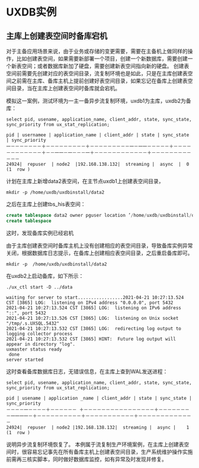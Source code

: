 # UXDB实例

## 主库上创建表空间时备库宕机

对于主备应用场景来说，由于业务或存储的变更需要，需要在主备机上做同样的操作，比如创建表空间，如果需要新部署一个项目，创建一个新数据库，需要创建一个新表空间；或者数据库新加了硬盘，需要创建新表空间指向新的硬盘。 创建表空间前需要先创建对应的表空间目录，流复制环境也是如此，只是在主库创建表空间之前需在主库、备库主机上提前创建好表空间目录，如果忘记在备库上创建表空间目录，当在主库上创建表空间时备库就会宕机。

模拟这一案例，测试环境为一主一备异步流复制环境，uxdb1为主库，uxdb2为备库：

```
select pid, usename, application_name, client_addr, state, sync_state, sync_priority from ux_stat_replication;

pid | usernamee | application_name | client_addr | state | sync_state | sync_priority
一－－－－－－－＋－－－－－－－－－＋－－－－－－－－－一－一一－－－－－＋－－－－－－－－－－－－＋－－一一－一－－－一＋－－－－－－－－－－－－＋－－－－－－－－－－－－
24924|  repuser  | node2  |192.168.138.132|  streaming |  async  |	0
(1  row ) 
```

计划在主库上新增data2表空间，在主节点uxdb1上创建表空间目录，

```
mkdir -p /home/uxdb/uxdbinstall/data2 
```

之后在主库上创建tbs_his表空间：

```sql
create tablespace data2 owner pguser location ’/home/uxdb/uxdbinstall/dbsql/data2; 
create tablespace 
```

这时，发现备库实例已经宕机

由于主库创建表空间时备库主机上没有创建相应的表空间目录，导致备库实例异常关闭，根据数据库日志提示，在备库上创建相应表空间目录，之后重启备库即可。

```
mkdir -p  /home/uxdb/uxdbinstall/data2 
```

在uxdb2上启动备库，如下所示：

```
./ux_ctl start -D ../data

waiting for server to start.................2021-04-21 10:27:13.524 CST [3865] LOG:  listening on IPv4 address "0.0.0.0", port 5432
2021-04-21 10:27:13.524 CST [3865] LOG:  listening on IPv6 address "::", port 5432
2021-04-21 10:27:13.526 CST [3865] LOG:  listening on Unix socket "/tmp/.s.UXSQL.5432"
2021-04-21 10:27:13.532 CST [3865] LOG:  redirecting log output to logging collector process
2021-04-21 10:27:13.532 CST [3865] HINT:  Future log output will appear in directory "log".
uxmaster status ready   
 done
server started
```

这时查看备库数据库日志，无错误信息，在主库上查到WAL发送进程：

```
select pid, usename, application_name, client_addr, state, sync_state, sync_priority from ux_stat_replication;

pid | usename | application _name | client_addr | state | sync_state | sync_priority 
－－－－一－－－－＋－－－－－－ ＋－－－－－－－－－－－－－－－－＋－－－－－－－－一一一一－＋－－－－－－－－－－＋－－－－－－－－－－－＋－－－－－－－－－－－－－
24924|  repuser  | node2 |192.168.138.132|  streaming |  async |	1
(1  row ) 
```

说明异步流复制环境恢复了。
本例属于流复制生产环境案例，在主库上创建表空间时，很容易忘记事先在所有备库主机上创建表空间目录，生产系统维护操作实施前需再三核实脚本，同时做好数据库监控，如有异常及时发现并修复。